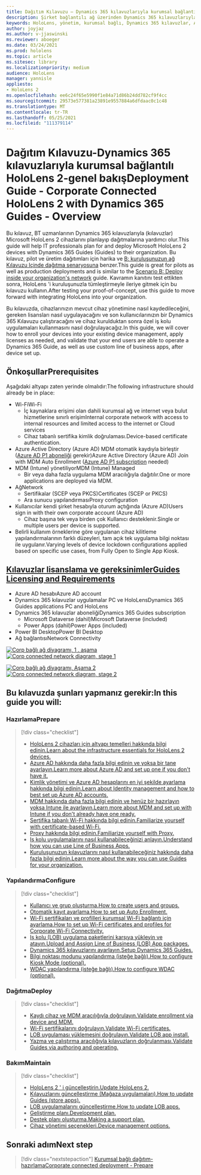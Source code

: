 ```yaml
---
title: Dağıtım Kılavuzu – Dynamics 365 kılavuzlarıyla kurumsal bağlantılı HoloLens 2-genel bakış
description: Şirket bağlantılı ağ üzerinden Dynamics 365 kılavuzlarıyla HoloLens 2 cihazlarını kaydetmeyi öğrenin.
keywords: HoloLens, yönetim, kurumsal bağlı, Dynamics 365 kılavuzlar, AAD, Azure AD, MDM, mobil cihaz yönetimi
author: joyjaz
ms.author: v-jjaswinski
ms.reviewer: aboeger
ms.date: 03/24/2021
ms.prod: hololens
ms.topic: article
ms.sitesec: library
ms.localizationpriority: medium
audience: HoloLens
manager: yannisle
appliesto:
- HoloLens 2
ms.openlocfilehash: ee6c24f65e5990f1e84a71d86b24dd782cf9f4cc
ms.sourcegitcommit: 29573e577381a23891e9557884a6dfdaac0c1c48
ms.translationtype: MT
ms.contentlocale: tr-TR
ms.lasthandoff: 05/25/2021
ms.locfileid: "111379114"
---
```

# <a name="deployment-guide---corporate-connected-hololens-2-with-dynamics-365-guides---overview"></a><span data-ttu-id="fbd3d-104">Dağıtım Kılavuzu-Dynamics 365 kılavuzlarıyla kurumsal bağlantılı HoloLens 2-genel bakış</span><span class="sxs-lookup"><span data-stu-id="fbd3d-104">Deployment Guide - Corporate Connected HoloLens 2 with Dynamics 365 Guides - Overview</span></span>

<span data-ttu-id="fbd3d-105">Bu kılavuz, BT uzmanlarının Dynamics 365 kılavuzlarıyla (kılavuzlar) Microsoft HoloLens 2 cihazlarını planlayıp dağıtmalarına yardımcı olur.</span><span class="sxs-lookup"><span data-stu-id="fbd3d-105">This guide will help IT professionals plan for and deploy Microsoft HoloLens 2 devices with Dynamics 365 Guides (Guides) to their organization.</span></span> <span data-ttu-id="fbd3d-106">Bu kılavuz, pilot ve üretim dağıtımları için harika ve [B: kuruluşunuzun ağ Kılavuzu Içinde dağıtma senaryosuna](https://docs.microsoft.com/hololens/common-scenarios#scenario-b-deploy-inside-your-organizations-network) benzer.</span><span class="sxs-lookup"><span data-stu-id="fbd3d-106">This guide is great for pilots as well as production deployments and is similar to the [Scenario B: Deploy inside your organization's network](https://docs.microsoft.com/hololens/common-scenarios#scenario-b-deploy-inside-your-organizations-network) guide.</span></span> <span data-ttu-id="fbd3d-107">Kavramın kanıtını test ettikten sonra, HoloLens 'i kuruluşunuzla tümleştirmeyle ileriye gitmek için bu kılavuzu kullanın.</span><span class="sxs-lookup"><span data-stu-id="fbd3d-107">After testing your proof-of-concept, use this guide to move forward with integrating HoloLens into your organization.</span></span>

<span data-ttu-id="fbd3d-108">Bu kılavuzda, cihazlarınızın mevcut cihaz yönetimine nasıl kaydedileceğini, gereken lisansları nasıl uygulayacağını ve son kullanıcılarınızın bir Dynamics 365 Kılavuzu çalıştıracağını ve cihaz kurulduktan sonra özel iş kolu uygulamaları kullanmasını nasıl doğrulayacağız.</span><span class="sxs-lookup"><span data-stu-id="fbd3d-108">In this guide, we will cover how to enroll your devices into your existing device management, apply licenses as needed, and validate that your end users are able to operate a Dynamics 365 Guide, as well as use custom line of business apps, after device set up.</span></span> 

## <a name="prerequisites"></a><span data-ttu-id="fbd3d-109">Önkoşullar</span><span class="sxs-lookup"><span data-stu-id="fbd3d-109">Prerequisites</span></span>

<span data-ttu-id="fbd3d-110">Aşağıdaki altyapı zaten yerinde olmalıdır:</span><span class="sxs-lookup"><span data-stu-id="fbd3d-110">The following infrastructure should already be in place:</span></span>
- <span data-ttu-id="fbd3d-111">Wi-Fi</span><span class="sxs-lookup"><span data-stu-id="fbd3d-111">Wi-Fi</span></span>
    - <span data-ttu-id="fbd3d-112">İç kaynaklara erişimi olan dahili kurumsal ağ ve internet veya bulut hizmetlerine sınırlı erişim</span><span class="sxs-lookup"><span data-stu-id="fbd3d-112">Internal corporate network with access to internal resources and limited access to the internet or Cloud services</span></span>
    - <span data-ttu-id="fbd3d-113">Cihaz tabanlı sertifika kimlik doğrulaması.</span><span class="sxs-lookup"><span data-stu-id="fbd3d-113">Device-based certificate authentication.</span></span>
- <span data-ttu-id="fbd3d-114">Azure Active Directory (Azure AD) MDM otomatik kaydıyla birleştir ([Azure AD P1 aboneliği](https://docs.microsoft.com/azure/active-directory/fundamentals/active-directory-whatis) gerekir)</span><span class="sxs-lookup"><span data-stu-id="fbd3d-114">Azure Active Directory (Azure AD) Join with MDM Auto Enrollment ([Azure AD P1 subscription](https://docs.microsoft.com/azure/active-directory/fundamentals/active-directory-whatis) needed)</span></span>
- <span data-ttu-id="fbd3d-115">MDM (Intune) yönetiliyor</span><span class="sxs-lookup"><span data-stu-id="fbd3d-115">MDM (Intune) Managed</span></span>
    - <span data-ttu-id="fbd3d-116">Bir veya daha fazla uygulama MDM aracılığıyla dağıtılır.</span><span class="sxs-lookup"><span data-stu-id="fbd3d-116">One or more applications are deployed via MDM.</span></span>
- <span data-ttu-id="fbd3d-117">Ağ</span><span class="sxs-lookup"><span data-stu-id="fbd3d-117">Network</span></span> 
    - <span data-ttu-id="fbd3d-118">Sertifikalar (SCEP veya PKCS)</span><span class="sxs-lookup"><span data-stu-id="fbd3d-118">Certificates (SCEP or PKCS)</span></span>
    - <span data-ttu-id="fbd3d-119">Ara sunucu yapılandırması</span><span class="sxs-lookup"><span data-stu-id="fbd3d-119">Proxy configuration</span></span>
- <span data-ttu-id="fbd3d-120">Kullanıcılar kendi şirket hesabıyla oturum açtığında (Azure AD)</span><span class="sxs-lookup"><span data-stu-id="fbd3d-120">Users sign in with their own corporate account (Azure AD)</span></span>
    - <span data-ttu-id="fbd3d-121">Cihaz başına tek veya birden çok Kullanıcı desteklenir.</span><span class="sxs-lookup"><span data-stu-id="fbd3d-121">Single or multiple users per device is supported.</span></span>
- <span data-ttu-id="fbd3d-122">Belirli kullanım örneklerine göre uygulanan cihaz kilitleme yapılandırmalarının farklı düzeyleri, tam açık tek uygulama bilgi noktası ile uygulanır.</span><span class="sxs-lookup"><span data-stu-id="fbd3d-122">Varying levels of device lockdown configurations applied based on specific use cases, from Fully Open to Single App Kiosk.</span></span>

## <a name="guides-licensing-and-requirements"></a>[<span data-ttu-id="fbd3d-123">Kılavuzlar lisanslama ve gereksinimler</span><span class="sxs-lookup"><span data-stu-id="fbd3d-123">Guides Licensing and Requirements</span></span>](https://docs.microsoft.com/dynamics365/mixed-reality/guides/requirements#licensing-and-product-requirements)
- <span data-ttu-id="fbd3d-124">Azure AD hesabı</span><span class="sxs-lookup"><span data-stu-id="fbd3d-124">Azure AD account</span></span>
- <span data-ttu-id="fbd3d-125">Dynamics 365 kılavuzlar uygulamalar PC ve HoloLens</span><span class="sxs-lookup"><span data-stu-id="fbd3d-125">Dynamics 365 Guides applications PC and HoloLens</span></span>
- <span data-ttu-id="fbd3d-126">Dynamics 365 kılavuzlar aboneliği</span><span class="sxs-lookup"><span data-stu-id="fbd3d-126">Dynamics 365 Guides subscription</span></span>
    - <span data-ttu-id="fbd3d-127">Microsoft Dataverse (dahil)</span><span class="sxs-lookup"><span data-stu-id="fbd3d-127">Microsoft Dataverse (included)</span></span>
    - <span data-ttu-id="fbd3d-128">Power Apps (dahil)</span><span class="sxs-lookup"><span data-stu-id="fbd3d-128">Power Apps (included)</span></span>
- <span data-ttu-id="fbd3d-129">Power BI Desktop</span><span class="sxs-lookup"><span data-stu-id="fbd3d-129">Power BI Desktop</span></span>
- <span data-ttu-id="fbd3d-130">Ağ bağlantısı</span><span class="sxs-lookup"><span data-stu-id="fbd3d-130">Network Connectivity</span></span>

<span data-ttu-id="fbd3d-131">[![Corp bağlı ağ diyagramı, 1 ](./images/deployment-guides-revised-scenario-b-01-1.png) . aşama](./images/deployment-guides-revised-scenario-b-01-1.png#lightbox)</span><span class="sxs-lookup"><span data-stu-id="fbd3d-131">[ ![Corp connected network diagram, stage 1](./images/deployment-guides-revised-scenario-b-01-1.png) ](./images/deployment-guides-revised-scenario-b-01-1.png#lightbox)</span></span>

<span data-ttu-id="fbd3d-132">[![Corp bağlı ağ diyagramı, Aşama 2 ](./images/deployment-guides-revised-scenario-b-02-1.png)](./images/deployment-guides-revised-scenario-b-02-1.png#lightbox)</span><span class="sxs-lookup"><span data-stu-id="fbd3d-132">[ ![Corp connected network diagram, stage 2](./images/deployment-guides-revised-scenario-b-02-1.png) ](./images/deployment-guides-revised-scenario-b-02-1.png#lightbox)</span></span>

## <a name="in-this-guide-you-will"></a><span data-ttu-id="fbd3d-133">Bu kılavuzda şunları yapmanız gerekir:</span><span class="sxs-lookup"><span data-stu-id="fbd3d-133">In this guide you will:</span></span>
### <a name="prepare"></a><span data-ttu-id="fbd3d-134">Hazırlama</span><span class="sxs-lookup"><span data-stu-id="fbd3d-134">Prepare</span></span>
> [!div class="checklist"]
>- [<span data-ttu-id="fbd3d-135">HoloLens 2 cihazları için altyapı temelleri hakkında bilgi edinin.</span><span class="sxs-lookup"><span data-stu-id="fbd3d-135">Learn about the infrastructure essentials for HoloLens 2 devices.</span></span>](hololens2-corp-connected-prepare.md#infrastructure-essentials)
>- [<span data-ttu-id="fbd3d-136">Azure AD hakkında daha fazla bilgi edinin ve yoksa bir tane ayarlayın.</span><span class="sxs-lookup"><span data-stu-id="fbd3d-136">Learn more about Azure AD and set up one if you don't have it.</span></span>](hololens2-corp-connected-prepare.md#azure-active-directory)
>- [<span data-ttu-id="fbd3d-137">Kimlik yönetimi ve Azure AD hesaplarını en iyi şekilde ayarlama hakkında bilgi edinin.</span><span class="sxs-lookup"><span data-stu-id="fbd3d-137">Learn about Identity management and how to best set up Azure AD accounts.</span></span>](hololens2-corp-connected-prepare.md#identity-management)
>- [<span data-ttu-id="fbd3d-138">MDM hakkında daha fazla bilgi edinin ve henüz bir hazırlayın yoksa Intune ile ayarlayın.</span><span class="sxs-lookup"><span data-stu-id="fbd3d-138">Learn more about MDM and set up with Intune if you don't already have one ready.</span></span>](hololens2-corp-connected-prepare.md#mobile-device-management)
>- [<span data-ttu-id="fbd3d-139">Sertifika tabanlı Wi-Fi hakkında bilgi edinin.</span><span class="sxs-lookup"><span data-stu-id="fbd3d-139">Familiarize yourself with certificate-based Wi-Fi.</span></span>](hololens2-corp-connected-prepare.md#certificates)
>- [<span data-ttu-id="fbd3d-140">Proxy hakkında bilgi edinin.</span><span class="sxs-lookup"><span data-stu-id="fbd3d-140">Familiarize yourself with Proxy.</span></span>](hololens2-corp-connected-prepare.md#proxy)
>- [<span data-ttu-id="fbd3d-141">Iş kolu uygulamalarını nasıl kullanabileceğinizi anlayın.</span><span class="sxs-lookup"><span data-stu-id="fbd3d-141">Understand how you can use Line of Business Apps.</span></span>](hololens2-corp-connected-prepare.md#line-of-business-apps)
>- [<span data-ttu-id="fbd3d-142">Kuruluşunuzun kılavuzlarını nasıl kullanabileceğiniz hakkında daha fazla bilgi edinin.</span><span class="sxs-lookup"><span data-stu-id="fbd3d-142">Learn more about the way you can use Guides for your organization.</span></span>](hololens2-corp-connected-prepare.md#guides-playbook)
### <a name="configure"></a><span data-ttu-id="fbd3d-143">Yapılandırma</span><span class="sxs-lookup"><span data-stu-id="fbd3d-143">Configure</span></span>
> [!div class="checklist"]
>- [<span data-ttu-id="fbd3d-144">Kullanıcı ve grup oluşturma.</span><span class="sxs-lookup"><span data-stu-id="fbd3d-144">How to create users and groups.</span></span>](hololens2-corp-connected-configure.md#azure-users-and-groups)
>- [<span data-ttu-id="fbd3d-145">Otomatik kayıt ayarlama.</span><span class="sxs-lookup"><span data-stu-id="fbd3d-145">How to set up Auto Enrollment.</span></span>](hololens2-corp-connected-configure.md#auto-enrollment-on-hololens-2)
>- [<span data-ttu-id="fbd3d-146">Wi-Fi sertifikaları ve profilleri kurumsal Wi-Fi bağlantı için ayarlama.</span><span class="sxs-lookup"><span data-stu-id="fbd3d-146">How to set up Wi-Fi certificates and profiles for Corporate Wi-Fi Connectivity.</span></span>](hololens2-corp-connected-configure.md#corporate-wi-fi-connectivity)
>- [<span data-ttu-id="fbd3d-147">Iş kolu (LOB) uygulama paketlerini karşıya yükleyin ve atayın.</span><span class="sxs-lookup"><span data-stu-id="fbd3d-147">Upload and Assign Line of Business (LOB) App packages.</span></span>](hololens2-corp-connected-configure.md#app-deployment)
>- [<span data-ttu-id="fbd3d-148">Dynamics 365 kılavuzlarını ayarlayın.</span><span class="sxs-lookup"><span data-stu-id="fbd3d-148">Setup Dynamics 365 Guides.</span></span>](hololens2-corp-connected-configure.md#setup-guides-application-licenses-dataverse-and-authoring)
>- [<span data-ttu-id="fbd3d-149">Bilgi noktası modunu yapılandırma (isteğe bağlı).</span><span class="sxs-lookup"><span data-stu-id="fbd3d-149">How to configure Kiosk Mode (optional).</span></span>](hololens2-corp-connected-configure.md#optional-kiosk-mode)
>- [<span data-ttu-id="fbd3d-150">WDAC yapılandırma (isteğe bağlı).</span><span class="sxs-lookup"><span data-stu-id="fbd3d-150">How to configure WDAC (optional).</span></span>](hololens2-corp-connected-configure.md#optional-wdac)
### <a name="deploy"></a><span data-ttu-id="fbd3d-151">Dağıtma</span><span class="sxs-lookup"><span data-stu-id="fbd3d-151">Deploy</span></span>
> [!div class="checklist"]
>-  [<span data-ttu-id="fbd3d-152">Kaydı cihaz ve MDM aracılığıyla doğrulayın.</span><span class="sxs-lookup"><span data-stu-id="fbd3d-152">Validate enrollment via device and MDM.</span></span>](hololens2-corp-connected-deploy.md#enrollment-validation)
>-  [<span data-ttu-id="fbd3d-153">Wi-Fi sertifikalarını doğrulayın.</span><span class="sxs-lookup"><span data-stu-id="fbd3d-153">Validate Wi-Fi certificates.</span></span>](hololens2-corp-connected-deploy.md#wi-fi-certificate-validation)
>-  [<span data-ttu-id="fbd3d-154">LOB uygulaması yüklemesini doğrulayın.</span><span class="sxs-lookup"><span data-stu-id="fbd3d-154">Validate LOB app install.</span></span>](hololens2-corp-connected-deploy.md#validate-lob-app-install)
>-  [<span data-ttu-id="fbd3d-155">Yazma ve çalıştırma aracılığıyla kılavuzların doğrulanması.</span><span class="sxs-lookup"><span data-stu-id="fbd3d-155">Validate Guides via authoring and operating.</span></span>](hololens2-corp-connected-deploy.md#validate-dynamics-365-guides)
### <a name="maintain"></a><span data-ttu-id="fbd3d-156">Bakım</span><span class="sxs-lookup"><span data-stu-id="fbd3d-156">Maintain</span></span>
> [!div class="checklist"]
>- [<span data-ttu-id="fbd3d-157">HoloLens 2 ' i güncelleştirin.</span><span class="sxs-lookup"><span data-stu-id="fbd3d-157">Update HoloLens 2.</span></span>](hololens2-corp-connected-maintain.md#update-hololens)
>- [<span data-ttu-id="fbd3d-158">Kılavuzlarını güncelleştirme (Mağaza uygulamaları).</span><span class="sxs-lookup"><span data-stu-id="fbd3d-158">How to update Guides (store apps).</span></span>](hololens2-corp-connected-maintain.md#how-to-update-dynamics-365-guides-and-other-store-apps)
>- [<span data-ttu-id="fbd3d-159">LOB uygulamalarını güncelleştirme.</span><span class="sxs-lookup"><span data-stu-id="fbd3d-159">How to update LOB apps.</span></span>](hololens2-corp-connected-maintain.md#how-to-update-lob-apps) 
>- [<span data-ttu-id="fbd3d-160">Geliştirme planı.</span><span class="sxs-lookup"><span data-stu-id="fbd3d-160">Development plan.</span></span>](hololens2-corp-connected-maintain.md#development-plan) 
>- [<span data-ttu-id="fbd3d-161">Destek planı oluşturma.</span><span class="sxs-lookup"><span data-stu-id="fbd3d-161">Making a support plan.</span></span>](hololens2-corp-connected-maintain.md#support-plan)
>- [<span data-ttu-id="fbd3d-162">Cihaz yönetimi seçenekleri.</span><span class="sxs-lookup"><span data-stu-id="fbd3d-162">Device management options.</span></span>](hololens2-corp-connected-maintain.md#device-management)

## <a name="next-step"></a><span data-ttu-id="fbd3d-163">Sonraki adım</span><span class="sxs-lookup"><span data-stu-id="fbd3d-163">Next step</span></span> 
> [!div class="nextstepaction"]
> [<span data-ttu-id="fbd3d-164">Kurumsal bağlı dağıtım-hazırlama</span><span class="sxs-lookup"><span data-stu-id="fbd3d-164">Corporate connected deployment - Prepare</span></span>](hololens2-corp-connected-prepare.md)

